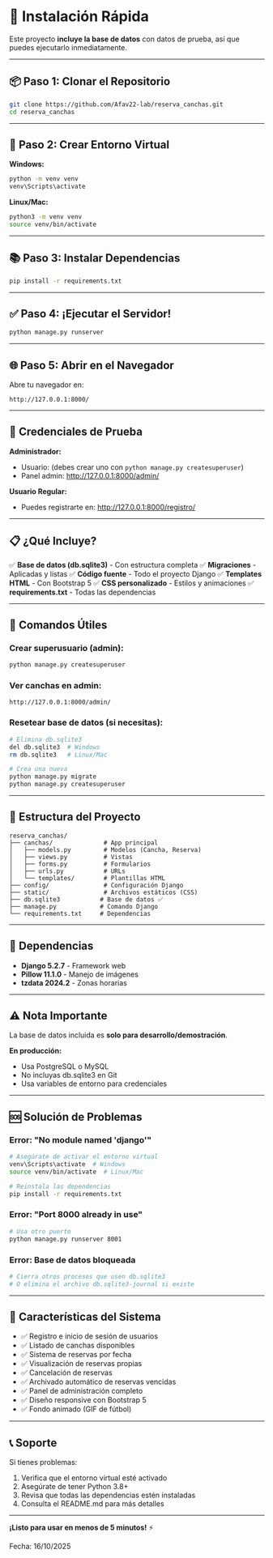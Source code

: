 # 🚀 Instalación Rápida

Este proyecto **incluye la base de datos** con datos de prueba, así que puedes ejecutarlo inmediatamente.

---

## 📦 Paso 1: Clonar el Repositorio

```bash
git clone https://github.com/Afav22-lab/reserva_canchas.git
cd reserva_canchas
```

---

## 🐍 Paso 2: Crear Entorno Virtual

**Windows:**
```bash
python -m venv venv
venv\Scripts\activate
```

**Linux/Mac:**
```bash
python3 -m venv venv
source venv/bin/activate
```

---

## 📚 Paso 3: Instalar Dependencias

```bash
pip install -r requirements.txt
```

---

## ✅ Paso 4: ¡Ejecutar el Servidor!

```bash
python manage.py runserver
```

---

## 🌐 Paso 5: Abrir en el Navegador

Abre tu navegador en:
```
http://127.0.0.1:8000/
```

---

## 🔑 Credenciales de Prueba

**Administrador:**
- Usuario: (debes crear uno con `python manage.py createsuperuser`)
- Panel admin: http://127.0.0.1:8000/admin/

**Usuario Regular:**
- Puedes registrarte en: http://127.0.0.1:8000/registro/

---

## 📋 ¿Qué Incluye?

✅ **Base de datos (db.sqlite3)** - Con estructura completa
✅ **Migraciones** - Aplicadas y listas
✅ **Código fuente** - Todo el proyecto Django
✅ **Templates HTML** - Con Bootstrap 5
✅ **CSS personalizado** - Estilos y animaciones
✅ **requirements.txt** - Todas las dependencias

---

## 🎯 Comandos Útiles

### Crear superusuario (admin):
```bash
python manage.py createsuperuser
```

### Ver canchas en admin:
```
http://127.0.0.1:8000/admin/
```

### Resetear base de datos (si necesitas):
```bash
# Elimina db.sqlite3
del db.sqlite3  # Windows
rm db.sqlite3   # Linux/Mac

# Crea una nueva
python manage.py migrate
python manage.py createsuperuser
```

---

## 📁 Estructura del Proyecto

```
reserva_canchas/
├── canchas/              # App principal
│   ├── models.py         # Modelos (Cancha, Reserva)
│   ├── views.py          # Vistas
│   ├── forms.py          # Formularios
│   ├── urls.py           # URLs
│   └── templates/        # Plantillas HTML
├── config/               # Configuración Django
├── static/               # Archivos estáticos (CSS)
├── db.sqlite3           # Base de datos ✅
├── manage.py            # Comando Django
└── requirements.txt     # Dependencias
```

---

## 🔧 Dependencias

- **Django 5.2.7** - Framework web
- **Pillow 11.1.0** - Manejo de imágenes
- **tzdata 2024.2** - Zonas horarias

---

## ⚠️ Nota Importante

La base de datos incluida es **solo para desarrollo/demostración**.

**En producción:**
- Usa PostgreSQL o MySQL
- No incluyas db.sqlite3 en Git
- Usa variables de entorno para credenciales

---

## 🆘 Solución de Problemas

### Error: "No module named 'django'"
```bash
# Asegúrate de activar el entorno virtual
venv\Scripts\activate  # Windows
source venv/bin/activate  # Linux/Mac

# Reinstala las dependencias
pip install -r requirements.txt
```

### Error: "Port 8000 already in use"
```bash
# Usa otro puerto
python manage.py runserver 8001
```

### Error: Base de datos bloqueada
```bash
# Cierra otros procesos que usen db.sqlite3
# O elimina el archivo db.sqlite3-journal si existe
```

---

## 🎨 Características del Sistema

- ✅ Registro e inicio de sesión de usuarios
- ✅ Listado de canchas disponibles
- ✅ Sistema de reservas por fecha
- ✅ Visualización de reservas propias
- ✅ Cancelación de reservas
- ✅ Archivado automático de reservas vencidas
- ✅ Panel de administración completo
- ✅ Diseño responsive con Bootstrap 5
- ✅ Fondo animado (GIF de fútbol)

---

## 📞 Soporte

Si tienes problemas:
1. Verifica que el entorno virtual esté activado
2. Asegúrate de tener Python 3.8+
3. Revisa que todas las dependencias estén instaladas
4. Consulta el README.md para más detalles

---

**¡Listo para usar en menos de 5 minutos!** ⚡

Fecha: 16/10/2025
